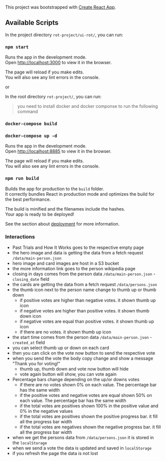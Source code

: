This project was bootstrapped with [Create React App](https://github.com/facebook/create-react-app).

## Available Scripts

In the project directory `rot-project/ui-rot/`, you can run:

### `npm start`

Runs the app in the development mode.<br />
Open [http://localhost:3000](http://localhost:3000) to view it in the browser.

The page will reload if you make edits.<br />
You will also see any lint errors in the console.

or

In the root directory `rot-project/`, you can run:

> you need to install docker and docker componse to run the following command

### `docker-compose build`
### `docker-compose up -d`

Runs the app in the development mode.<br />
Open [http://localhost:8885](http://localhost:8885) to view it in the browser.

The page will reload if you make edits.<br />
You will also see any lint errors in the console.

### `npm run build`

Builds the app for production to the `build` folder.<br />
It correctly bundles React in production mode and optimizes the build for the best performance.

The build is minified and the filenames include the hashes.<br />
Your app is ready to be deployed!

See the section about [deployment](https://facebook.github.io/create-react-app/docs/deployment) for more information.

### Interactions

- Past Trials and How It Works goes to the respective empty page
- the hero image and data is getting the data from a fetch request `/data/main-person.json`
- hero image and card images are host in a S3 bucket
- the more information link goes to the person wikipedia page
- closing in days comes from the person data `/data/main-person.json` - `closing_date` field
- the cards are getting the data from a fetch request `/data/persons.json`
- the thumb icon next to the person name change to thumb up or thumb down
  - if positive votes are higher than negative votes. it shown thumb up icon
  - if negative votes are higher than positive votes. it shown thumb down icon
  - if negative votes are equal than positive votes. it shown thumb up icon
  - if there are no votes. it shown thumb up icon
- the start time comes from the person data `/data/main-person.json` - `created_at` field
- you can select thumb up or down on each card
- then you can click on the vote now button to send the respective vote
- when you send the vote the body copy change and show a message "Thank you for voting!"
  - thumb up, thumb down and vote now button will hide
  - vote again button will show, you can vote again
- Percentage bars change depending on the up/or downs votes
  - if there are no votes shown 0% on each value. The percentage bar has the same width
  - if the positive votes and negative votes are equal shown 50% on each value. The percentage bar has the same width
  - if the total votes are positives shown 100% in the positive value and 0% in the negative values
  - if the total votes are positives shown the positive progress bar. it fill all the progress bar width
  - if the total votes are negatives shown the negative progress bar. it fill all the progress bar width
- when we get the persons data from `/data/persons.json` it is stored in the `localStorage`
- when we send a vote the data is updated and saved in `localStorage`
- if you refresh the page the data is not lost
